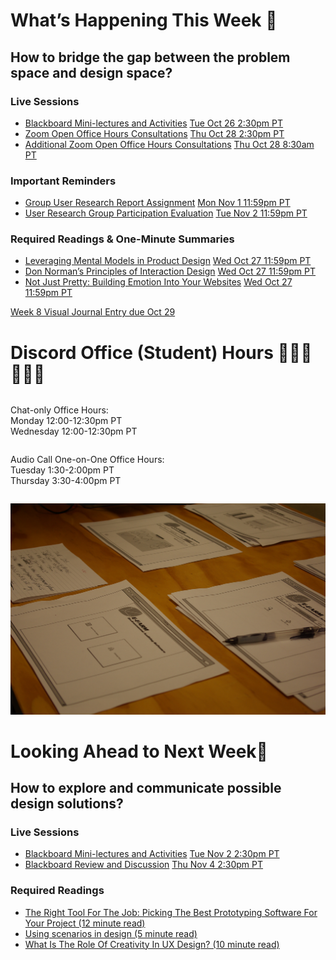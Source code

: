 
<div class=alert>

# What’s Happening This Week 💫

## How to bridge the gap between the problem space and design space?

### Live Sessions

* [Blackboard Mini-lectures and Activities](https://canvas.sfu.ca/courses/64326/external_tools/3544) <span class='badge'> [Tue Oct 26 2:30pm PT](https://www.timeanddate.com/worldclock/fixedtime.html?msg=CMPT-363+Mini-lectures+and+Activities&iso=20211026T1430&p1=256&ah=1&am=50)</span>
* [Zoom Open Office Hours Consultations](https://www2.cs.sfu.ca/CourseCentral/363/paulh/zoom-open-office-consultation-hours-213) <span class='badge'> [Thu Oct 28 2:30pm PT](https://www.timeanddate.com/worldclock/fixedtime.html?msg=CMPT-363+Zoom+Open+Office+Hours+Consultations&iso=20211028T1430&p1=256&am=50)</span>
* [Additional Zoom Open Office Hours Consultations](https://www2.cs.sfu.ca/CourseCentral/363/paulh/zoom-open-office-consultation-hours-213) <span class='badge'> [Thu Oct 28 8:30am PT](https://www.timeanddate.com/worldclock/fixedtime.html?msg=CMPT-363+Zoom+Open+Office+Hours+Consultations&iso=20211028T0830&p1=256&am=50)</span>

### Important Reminders

* [Group User Research Report Assignment](https://canvas.sfu.ca/courses/64326/assignments/662762) <span class='badge'> [Mon Nov 1 11:59pm PT](https://www.timeanddate.com/worldclock/fixedtime.html?msg=CMPT-363+Group+User+Research+Report+Assignment+Due+Date&iso=20211101T2359&p1=256)</span>
* [User Research Group Participation Evaluation](https://canvas.sfu.ca/courses/64326/assignments/662763) <span class='badge'> [Tue Nov 2 11:59pm PT](https://www.timeanddate.com/worldclock/fixedtime.html?msg=CMPT-363+Group+User+Research+Report+Assignment+Due+Date&iso=20211102T2359&p1=256)</span>

### Required Readings & One-Minute Summaries
* [Leveraging Mental Models in Product Design](https://canvas.sfu.ca/courses/64326/assignments/662744) <span class='badge'>[Wed Oct 27 11:59pm PT](https://www.timeanddate.com/worldclock/fixedtime.html?msg=One-minute+Summaries+for+Week+8+Due+Date&iso=20211027T235900&p1=256)</span>  
* [Don Norman’s Principles of Interaction Design](https://canvas.sfu.ca/courses/64326/assignments/662745) <span class='badge'>[Wed Oct 27 11:59pm PT](https://www.timeanddate.com/worldclock/fixedtime.html?msg=One-minute+Summaries+for+Week+8+Due+Date&iso=20211027T235900&p1=256)</span>  
* [Not Just Pretty: Building Emotion Into Your Websites](https://canvas.sfu.ca/courses/64326/assignments/662756) <span class='badge'>[Wed Oct 27 11:59pm PT](https://www.timeanddate.com/worldclock/fixedtime.html?msg=One-minute+Summaries+for+Week+8+Due+Date&iso=20211027T235900&p1=256)</span>  

[Week 8 Visual Journal Entry due Oct 29](https://canvas.sfu.ca/courses/64326/assignments/662772 ':class=button')

</div>

# Discord Office (Student) Hours ‍👩🏽‍💻👨🏽‍💻

<div class="row">
<div class="column">

Chat-only Office Hours:  
Monday 12:00-12:30pm PT  
Wednesday 12:00-12:30pm PT  

</div>
<div class="column">

Audio Call One-on-One Office Hours:  
Tuesday 1:30-2:00pm PT  
Thursday 3:30-4:00pm PT  

</div>
</div>

![UX](images/6968244538_4c0f7c7e64_k.jpg ':class=banner-image')

# Looking Ahead to Next Week🔭

## How to explore and communicate possible design solutions?

### Live Sessions

* [Blackboard Mini-lectures and Activities](https://canvas.sfu.ca/courses/64326/external_tools/3544) <span class='badge'> [Tue Nov 2 2:30pm PT](https://www.timeanddate.com/worldclock/fixedtime.html?msg=CMPT-363+Mini-lectures+and+Activities&iso=20211102T1430&p1=256&ah=1&am=50)</span>
* [Blackboard Review and Discussion]((https://canvas.sfu.ca/courses/64326/external_tools/3544)) <span class='badge'> [Thu Nov 4 2:30pm PT](https://www.timeanddate.com/worldclock/fixedtime.html?msg=CMPT-363+Review+and+Discussion&iso=20211104T1430&p1=256&am=50)</span>

### Required Readings  
* [The Right Tool For The Job: Picking The Best Prototyping Software For Your Project (12 minute read)](https://uxdesign.cc/the-right-tool-for-the-job-picking-the-best-prototyping-software-for-your-project-6ddd5145d860)  
* [Using scenarios in design (5 minute read)](https://fordes.de/posts/usingscenariosindesign.html)  
* [What Is The Role Of Creativity In UX Design? (10 minute read)](https://www.smashingmagazine.com/2018/12/role-of-creativity-ux-design/)  

